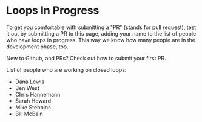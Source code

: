 # Loops In Progress

To get you comfortable with submitting a "PR" (stands for pull request), test it out by submitting a PR to this page, adding your name to the list of people who have loops in progress. This way we know how many people are in the development phase, too.

New to Github, and PRs? Check out how to submit your first PR.

List of people who are working on closed loops:

- Dana Lewis
- Ben West
- Chris Hannemann
- Sarah Howard
- Mike Stebbins
- Bill McBain
